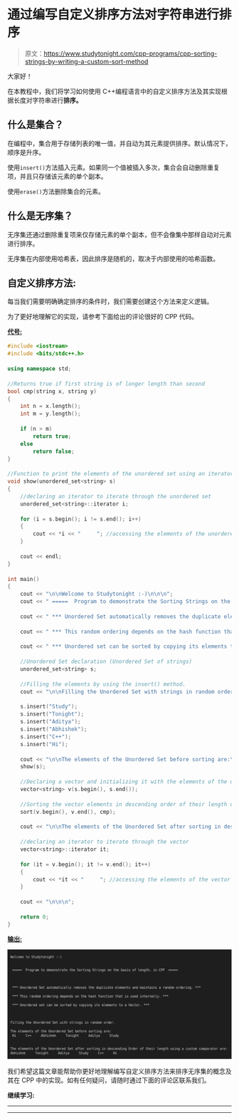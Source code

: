 # 通过编写自定义排序方法对字符串进行排序

> 原文：<https://www.studytonight.com/cpp-programs/cpp-sorting-strings-by-writing-a-custom-sort-method>

大家好！

在本教程中，我们将学习如何使用 C++编程语言中的自定义排序方法及其实现根据长度对字符串进行**排序。**

## 什么是集合？

在编程中，集合用于存储列表的唯一值，并自动为其元素提供排序。默认情况下，顺序是升序。

使用`insert()`方法插入元素。如果同一个值被插入多次，集合会自动删除重复项，并且只存储该元素的单个副本。

使用`erase()`方法删除集合的元素。

## 什么是无序集？

无序集还通过删除重复项来仅存储元素的单个副本，但不会像集中那样自动对元素进行排序。

无序集在内部使用哈希表，因此排序是随机的，取决于内部使用的哈希函数。

## 自定义排序方法:

每当我们需要明确确定排序的条件时，我们需要创建这个方法来定义逻辑。

为了更好地理解它的实现，请参考下面给出的评论很好的 CPP 代码。

<u>**代号:**</u>

```cpp
#include <iostream>
#include <bits/stdc++.h>

using namespace std;

//Returns true if first string is of longer length than second
bool cmp(string x, string y)
{
    int n = x.length();
    int m = y.length();

    if (n > m)
        return true;
    else
        return false;
}

//Function to print the elements of the unordered set using an iterator
void show(unordered_set<string> s)
{
    //declaring an iterator to iterate through the unordered set
    unordered_set<string>::iterator i;

    for (i = s.begin(); i != s.end(); i++)
    {
        cout << *i << "     "; //accessing the elements of the unordered set using * as i stores the address to each element
    }

    cout << endl;
}

int main()
{
    cout << "\n\nWelcome to Studytonight :-)\n\n\n";
    cout << " =====  Program to demonstrate the Sorting Strings on the basis of length, in CPP  ===== \n\n\n\n";

    cout << " *** Unordered Set automatically removes the duplicate elements and maintains a random ordering. *** \n\n";

    cout << " *** This random ordering depends on the hash function that is used internally. *** \n\n";

    cout << " *** Unordered set can be sorted by copying its elements to a Vector. *** \n\n";

    //Unordered Set declaration (Unordered Set of strings)
    unordered_set<string> s;

    //Filling the elements by using the insert() method.
    cout << "\n\nFilling the Unordered Set with strings in random order."; //Unlike Set, this is not automatically sorted

    s.insert("Study");
    s.insert("Tonight");
    s.insert("Aditya");
    s.insert("Abhishek");
    s.insert("C++");
    s.insert("Hi");

    cout << "\n\nThe elements of the Unordered Set before sorting are:\n ";
    show(s);

    //Declaring a vector and initializing it with the elements of the unordered set
    vector<string> v(s.begin(), s.end());

    //Sorting the vector elements in descending order of their length using a custom comparator
    sort(v.begin(), v.end(), cmp);

    cout << "\n\nThe elements of the Unordered Set after sorting in descending Order of their length using a custom comparator are: \n";

    //declaring an iterator to iterate through the vector
    vector<string>::iterator it;

    for (it = v.begin(); it != v.end(); it++)
    {
        cout << *it << "     "; //accessing the elements of the vector using * as i stores the address to each element
    }

    cout << "\n\n\n";

    return 0;
} 
```

<u>**输出:**</u>

![C++ Custom Sort in Unordered Set](img/6edeb4cee84ef94777d033fa0541108e.png)

我们希望这篇文章能帮助你更好地理解编写自定义排序方法来排序无序集的概念及其在 CPP 中的实现。如有任何疑问，请随时通过下面的评论区联系我们。

**继续学习:**

* * *

* * *